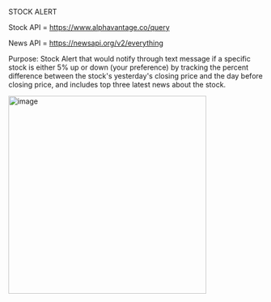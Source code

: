 STOCK ALERT

Stock API = https://www.alphavantage.co/query

News API = https://newsapi.org/v2/everything


Purpose: Stock Alert that would notify through text message if a specific stock is either 5% up or down (your preference) by tracking the percent difference between the stock's yesterday's closing price and the day before closing price, and includes top three latest news about the stock.

<img width="391" alt="image" src="https://user-images.githubusercontent.com/80412098/126430331-7f3671d6-543c-4cf9-9019-f50b9a76c97c.png">
